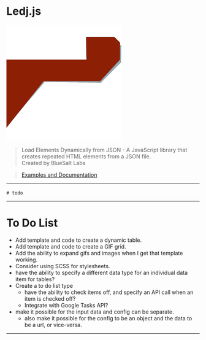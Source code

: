 # Ledj.js

![Ledj Logo](/docs/assets/images/ledj.png)

> Load Elements Dynamically from JSON - A JavaScript library that creates repeated HTML elements from a JSON file.   
> Created by BlueSalt Labs   
   
> [Examples and Documentation](http://ledj.bluesaltlabs.com)


-----

`# todo`


-----

# To Do List

* Add template and code to create a dynamic table.
* Add template and code to create a GIF grid.
* Add the ability to expand gifs and images when I get that template working.
* Consider using SCSS for stylesheets.
* have the ability to specify a different data type for an individual data item for tables?
* Create a to do list type
    * have the ability to check items off, and specify an API call when an item is checked off?
    * Integrate with Google Tasks API?
* make it possible for the input data and config can be separate.
    * also make it possible for the config to be an object and the data to be a url, or vice-versa.  


-----
